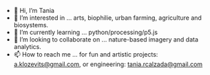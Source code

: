 - 👋 Hi, I’m Tania
- 👀 I’m interested in ... arts, biophilie, urban farming, agriculture and biosystems.
- 🌱 I’m currently learning ... python/processing/p5.js
- 💞️ I’m looking to collaborate on ... nature-based imagery and data analytics.
- 📫 How to reach me ... for fun and artistic projects: a.klozevits@gmail.com, or engineering: tania.rcalzada@gmail.com



<!---
AKlozevits/AKlozevits is a ✨ special ✨ repository because its `README.md` (this file) appears on your GitHub profile.
You can click the Preview link to take a look at your changes.
--->
